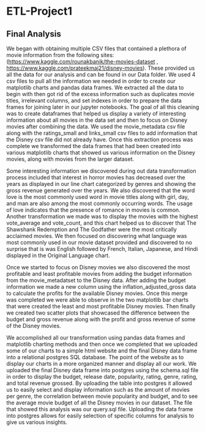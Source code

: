 # ETL-Project1

## Final Analysis

We began with obtaining multiple CSV files that contained a plethora of movie information from the following sites:
(https://www.kaggle.com/rounakbanik/the-movies-dataset , https://www.kaggle.com/prateekmaj21/disney-movies). These provided us all the data for our analysis and can be found in our Data folder. We used 4 csv files to pull all the information we needed in order to create our matplotlib charts and pandas data frames. We extracted all the data to begin with then got rid of the excess information such as duplicates movie titles, irrelevant columns, and set indexes in order to prepare the data frames for joining later in our jupyter notebooks. The goal of all this cleaning was to create dataframes that helped us display a variety of interesting information about all movies in the data set and then to focus on Disney movies after combining the data. We used the movie_metadata csv file along with the ratings_small and links_small csv files to add information that the Disney csv file did not already have. Once this extraction process was complete we transformed the data frames that had been created into various matplotlib charts that showed us various information on the Disney movies, along with movies from the larger dataset. 
  
  Some interesting information we discovered during out data transformation process included that interest in horror movies has decreased over the years as displayed in our line chart categorized by genres and showing the gross revenue generated over the years. We also discovered that the word love is the most commonly used word in movie titles along with girl, day, and man are also among the most commonly occurring words. The usage of love indicates that the presence of romance in movies is common. Another transformation we made was to display the movies with the highest vote_average and vote_count, and this chart helped us to discover that The Shawshank Redemption and The Godfather were the most critically acclaimed movies. We then focused on discovering what language was most commonly used in our movie dataset provided and discovered to no surprise that is was English followed by French, Italian, Japanese, and Hindi displayed in the Original Language chart. 
 
 Once we started to focus on Disney movies we also discovered the most profitable and least profitable movies from adding the budget information from the movie_metadatset to the Disney data. After adding the budget information we made a new column using the inflation_adjusted_gross data to calculate the profits for the available Disney movies. Once this merge was completed we were able to observe in the two matplotlib bar charts that were created the least and most profitable Disney movies. Then finally we created two scatter plots that showcased the difference between the budget and gross revenue along with the profit and gross revenue of some of the Disney movies. 
   
   We accomplished all our transformation using pandas data frames and matplotlib charting methods and then once we completed that we uploaded some of our charts to a simple html website and the final Disney data frame into a relational postgres SQL database. The point of the website as to display our charts in a more organized manner and display all our work. We uploaded the final Disney data frame into postgres using the schema.sql file in order to display the budget, release date, popularity, rating, genre, rating, and total revenue grossed. By uploading the table into postgres it allowed us to easily select and display information such as the amount of movies per genre, the correlation between movie popularity and budget, and to see the average movie budget of all the Disney movies in our dataset. The file that showed this analysis was our query.sql file. Uploading the data frame into postgres allows for easily selection of specific columns for analysis to give us various insights. 
